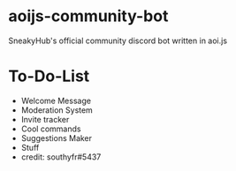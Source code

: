 # aoijs-community-bot
SneakyHub's official community discord bot written in aoi.js

# To-Do-List
- Welcome Message
- Moderation System
- Invite tracker 
- Cool commands
- Suggestions Maker
- Stuff
- credit: southyfr#5437 
